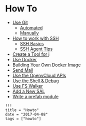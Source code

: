 # How To

- [Use Git](how_to_use_git.md)
  - [Automated](how_to_use_git_automated.md)
  - [Manually](how_to_use_git_manually.md)
- [How to work with SSH](SSH/SSH.md)
  - [SSH Basics](SSH/SSHBasics.md)
  - [SSH Agent Tips](SSH/SSHKeysAgent.md)
- [Create a Tool for j](how_to_create_a_tool_for_j.md)
- [Use Docker](how_to_use_Docker.md)
- [Building Your Own Docker Image](how_to_build_Docker_image_with_JumpScale9Lib.md)
- [Send Mail](how_to_send_mail.md)
- [Use the OpenvCloud APIs](how_to_use_OVC_API.md)
- [Use the Shell & Debug](how_to_use_the_shell_and_debug.md)
- [Use FS Walker](how_to_use_walker.md)
- [Add a New SAL](how_to_add_a_new_SAL.md)
- [Write a prefab module](how_to_write_prefab_module.md)

```
!!!
title = "Howto"
date = "2017-04-08"
tags = ["howto"]
```
